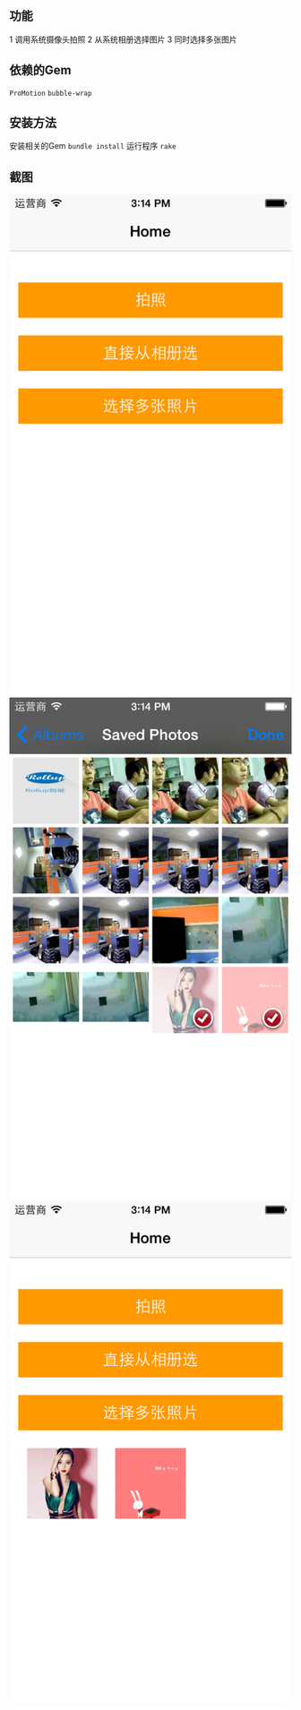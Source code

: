 ## 功能
1 调用系统摄像头拍照
2 从系统相册选择图片
3 同时选择多张图片

## 依赖的Gem
``ProMotion``
``bubble-wrap``

## 安装方法
安装相关的Gem
``bundle install``
运行程序
``rake``

## 截图
![./demo/_screen/01.png](./demo/_screen/01.png) 
![./demo/_screen/02.png](./demo/_screen/02.png)
![./demo/_screen/03.png](./demo/_screen/03.png)
